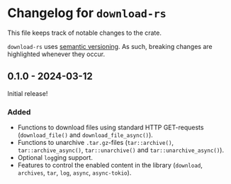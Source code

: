 # Changelog for `download-rs`
This file keeps track of notable changes to the crate.

`download-rs` uses [semantic versioning](https://semver.org). As such, breaking changes are highlighted whenever they occur.


## 0.1.0 - 2024-03-12
Initial release!

### Added
- Functions to download files using standard HTTP GET-requests (`download_file()` and `download_file_async()`).
- Functions to unarchive `.tar.gz`-files (`tar::archive()`, `tar::archive_async()`, `tar::unarchive()` and `tar::unarchive_async()`).
- Optional `log`ging support.
- Features to control the enabled content in the library (`download`, `archives`, `tar`, `log`, `async`, `async-tokio`).
